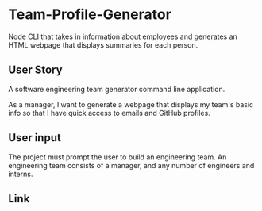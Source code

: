 # Team-Profile-Generator

Node CLI that takes in information about employees and generates an HTML webpage that displays summaries for each person.

## User Story

A software engineering team generator command line application. 

As a manager, I want to generate a webpage that displays my team's basic info so that I have quick access to emails and GitHub profiles.

## User input

The project must prompt the user to build an engineering team. An engineering
team consists of a manager, and any number of engineers and interns.

## Link


